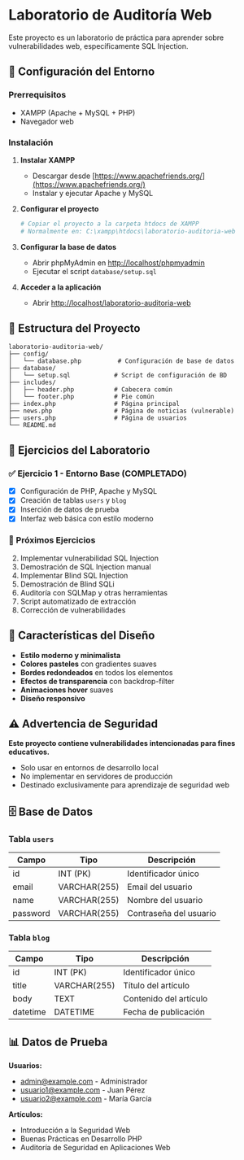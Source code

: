 # Laboratorio de Auditoría Web

Este proyecto es un laboratorio de práctica para aprender sobre vulnerabilidades web, específicamente SQL Injection.

## 🚀 Configuración del Entorno

### Prerrequisitos
- XAMPP (Apache + MySQL + PHP)
- Navegador web

### Instalación

1. **Instalar XAMPP**
   - Descargar desde [https://www.apachefriends.org/](https://www.apachefriends.org/)
   - Instalar y ejecutar Apache y MySQL

2. **Configurar el proyecto**
   ```bash
   # Copiar el proyecto a la carpeta htdocs de XAMPP
   # Normalmente en: C:\xampp\htdocs\laboratorio-auditoria-web
   ```

3. **Configurar la base de datos**
   - Abrir phpMyAdmin en [http://localhost/phpmyadmin](http://localhost/phpmyadmin)
   - Ejecutar el script `database/setup.sql`

4. **Acceder a la aplicación**
   - Abrir [http://localhost/laboratorio-auditoria-web](http://localhost/laboratorio-auditoria-web)

## 📁 Estructura del Proyecto

```
laboratorio-auditoria-web/
├── config/
│   └── database.php          # Configuración de base de datos
├── database/
│   └── setup.sql            # Script de configuración de BD
├── includes/
│   ├── header.php           # Cabecera común
│   └── footer.php           # Pie común
├── index.php                # Página principal
├── news.php                 # Página de noticias (vulnerable)
├── users.php                # Página de usuarios
└── README.md
```

## 🎯 Ejercicios del Laboratorio

### ✅ Ejercicio 1 - Entorno Base (COMPLETADO)
- [x] Configuración de PHP, Apache y MySQL
- [x] Creación de tablas `users` y `blog`
- [x] Inserción de datos de prueba
- [x] Interfaz web básica con estilo moderno

### 🔄 Próximos Ejercicios
2. Implementar vulnerabilidad SQL Injection
3. Demostración de SQL Injection manual
4. Implementar Blind SQL Injection
5. Demostración de Blind SQLi
6. Auditoría con SQLMap y otras herramientas
7. Script automatizado de extracción
8. Corrección de vulnerabilidades

## 🎨 Características del Diseño

- **Estilo moderno y minimalista**
- **Colores pasteles** con gradientes suaves
- **Bordes redondeados** en todos los elementos
- **Efectos de transparencia** con backdrop-filter
- **Animaciones hover** suaves
- **Diseño responsivo**

## ⚠️ Advertencia de Seguridad

**Este proyecto contiene vulnerabilidades intencionadas para fines educativos.**
- Solo usar en entornos de desarrollo local
- No implementar en servidores de producción
- Destinado exclusivamente para aprendizaje de seguridad web

## 🗄️ Base de Datos

### Tabla `users`
| Campo    | Tipo         | Descripción           |
|----------|-------------|-----------------------|
| id       | INT (PK)     | Identificador único   |
| email    | VARCHAR(255) | Email del usuario     |
| name     | VARCHAR(255) | Nombre del usuario    |
| password | VARCHAR(255) | Contraseña del usuario|

### Tabla `blog`
| Campo    | Tipo         | Descripción           |
|----------|-------------|-----------------------|
| id       | INT (PK)     | Identificador único   |
| title    | VARCHAR(255) | Título del artículo   |
| body     | TEXT         | Contenido del artículo|
| datetime | DATETIME     | Fecha de publicación  |

## 📊 Datos de Prueba

**Usuarios:**
- admin@example.com - Administrador
- usuario1@example.com - Juan Pérez  
- usuario2@example.com - María García

**Artículos:**
- Introducción a la Seguridad Web
- Buenas Prácticas en Desarrollo PHP
- Auditoría de Seguridad en Aplicaciones Web

